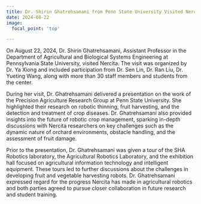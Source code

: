 ```yaml
---
title: Dr. Shirin Ghatrehsamani from Penn State University Visited Nercita
date: 2024-08-22
image:
  focal_point: 'top'

---
```

On August 22, 2024, Dr. Shirin Ghatrehsamani, Assistant Professor in the Department of Agricultural and Biological Systems Engineering at Pennsylvania State University, visited Nercita. The visit was organized by Dr. Ya Xiong and included participation from Dr. Sen Lin, Dr. Ran Liu, Dr. Yueting Wang, along with more than 30 staff members and students from the center.

<!--more-->

During her visit, Dr. Ghatrehsamani delivered a presentation on the work of the Precision Agriculture Research Group at Penn State University. She highlighted their research on robotic thinning, fruit harvesting, and the detection and treatment of crop diseases. Dr. Ghatrehsamani also provided insights into the future of robotic crop management, sparking in-depth discussions with Nercita researchers on key challenges such as the dynamic nature of orchard environments, obstacle handling, and the assessment of fruit damage.

Prior to the presentation, Dr. Ghatrehsamani was given a tour of the SHA Robotics laboratory, the Agricultural Robotics Laboratory, and the exhibition hall focused on agricultural information technology and intelligent equipment. These tours led to further discussions about the challenges in developing fruit and vegetable harvesting robots. Dr. Ghatrehsamani expressed regard for the progress Nercita has made in agricultural robotics and both parties agreed to pursue closer collaboration in future research and student training.

